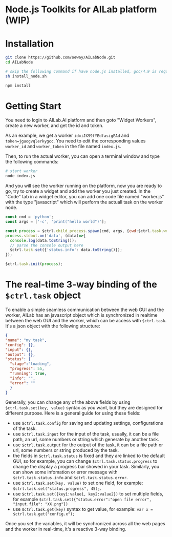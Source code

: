# Node.js Toolkits for AILab platform (WIP)

# Installation


```bash
git clone https://github.com/oeway/AILabNode.git
cd AILabNode

# skip the following command if have node.js installed, gcc/4.9 is required
sh install_node.sh

npm install
```

# Getting Start
You need to login to AILab.AI platform and then goto "Widget Workers", create a new worker, and get the id and token.

As an example, we get a worker `id=iJX99fYEdfasigEAd` and `token=jguogvqlerkygcc`. You need to edit the corresponding values `worker_id` and `worker_token` in the file named `index.js`.

Then, to run the actual worker, you can open a terminal window and type the following commands:
```bash
# start worker
node index.js
```

And you will see the worker running on the platform, now you are ready to go, try to create a widget and add the worker you just created. In the "Code" tab in a widget editor, you can add one code file named "worker.js" with the type "javascript" which will perform the actuall task on the worker node.

```js
const cmd = 'python';
const args = ['-c', 'print("hello world")'];

const process = $ctrl.child_process.spawn(cmd, args, {cwd:$ctrl.task.workdir});
process.stdout.on('data', (data)=>{
  console.log(data.toString());
  // parse the console output here
  $ctrl.task.set({'status.info': data.toString()});
});

$ctrl.task.init(process);
```

# The real-time 3-way binding of the `$ctrl.task` object
To enable a simple seamless communication between the web GUI and the worker, AILab has an javascript object which is synchronized in realtime between the web GUI and the worker, which can be access with `$ctrl.task`. It's a json object with the following structure:
```json
{
"name": "my task",
"config": {},
"input": {},
"output": {},
"status": {
  "stage":"loading",
  "progress": 55,
  "running": true,
  "info": "",
  "error": ""
  }
}
```
Generally, you can change any of the above fields by using `$ctrl.task.set(key, value)` syntax as you want, but they are designed for different purpose. Here is a general guide for using these fields:
 * use `$ctrl.task.config` for saving and updating settings, configurations of the task.
 * use `$ctrl.task.input` for the input of the task, usually, it can be a file path, an url, some numbers or string which generate by another task.
 * use `$ctrl.task.output` for the output of the task, it can be a file path or url, some numbers or string produced by the task.
 * the fields in `$ctrl.task.status` is fixed and they are linked to the default GUI, so for example, you can change `$ctrl.task.status.progress` to change the display a progress bar showed in your task. Similarly, you can show some infomation or error message with `$ctrl.task.status.info` and `$ctrl.task.status.error`.
 * use `$ctrl.task.set(key, value)` to set one field, for example: `$ctrl.task.set("status.progress", 45);`.
 * use `$ctrl.task.set({key1:value1, key2:value2})` to set multiple fields, for example `$ctrl.task.set({"status.error":"open file error", "input.file": "XX.png"})`
 * use `$ctrl.task.get(key)` syntax to get value, for example: `var x = $ctrl.task.get("config.x");`
 
Once you set the variables, it will be synchronized across all the web pages and the worker in real-time, it's a reactive 3-way binding.


